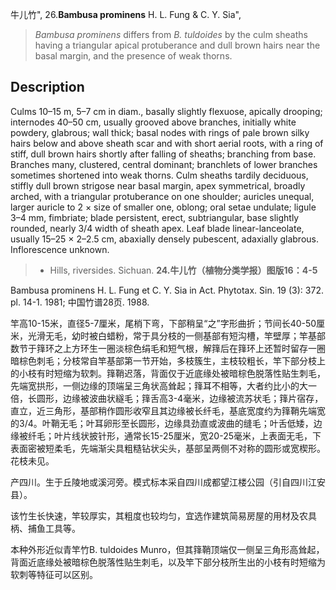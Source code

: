牛儿竹",
26.**Bambusa prominens** H. L. Fung & C. Y. Sia",

> *Bambusa prominens* differs from *B. tuldoides* by the culm sheaths having a triangular apical protuberance and dull brown hairs near the basal margin, and the presence of weak thorns.

## Description
Culms 10–15 m, 5–7 cm in diam., basally slightly flexuose, apically drooping; internodes 40–50 cm, usually grooved above branches, initially white powdery, glabrous; wall thick; basal nodes with rings of pale brown silky hairs below and above sheath scar and with short aerial roots, with a ring of stiff, dull brown hairs shortly after falling of sheaths; branching from base. Branches many, clustered, central dominant; branchlets of lower branches sometimes shortened into weak thorns. Culm sheaths tardily deciduous, stiffly dull brown strigose near basal margin, apex symmetrical, broadly arched, with a triangular protuberance on one shoulder; auricles unequal, larger auricle to 2 × size of smaller one, oblong; oral setae undulate; ligule 3–4 mm, fimbriate; blade persistent, erect, subtriangular, base slightly rounded, nearly 3/4 width of sheath apex. Leaf blade linear-lanceolate, usually 15–25 × 2–2.5 cm, abaxially densely pubescent, adaxially glabrous. Inflorescence unknown.

> * Hills, riversides. Sichuan.
**24.牛儿竹（植物分类学报）图版16：4-5**

Bambusa prominens H. L. Fung et C. Y. Sia in Act. Phytotax. Sin. 19 (3): 372. pl. 14-1. 1981; 中国竹谱28页. 1988.

竿高10-15米，直径5-7厘米，尾梢下弯，下部稍呈“之”字形曲折；节间长40-50厘米，光滑无毛，幼时被白蜡粉，常于具分枝的一侧基部有短沟槽，竿壁厚；竿基部数节于箨环之上方环生一圈淡棕色绢毛和短气根，解箨后在箨环上还暂时留存一圈暗棕色刺毛；分枝常自竿基部第一节开始，多枝簇生，主枝较粗长，竿下部分枝上的小枝有时短缩为软刺。箨鞘迟落，背面仅于近底缘处被暗棕色脱落性贴生刺毛，先端宽拱形，一侧边缘的顶端呈三角状高耸起；箨耳不相等，大者约比小的大一倍，长圆形，边缘被波曲状繸毛；箨舌高3-4毫米，边缘被流苏状毛；箨片宿存，直立，近三角形，基部稍作圆形收窄且其边缘被长纤毛，基底宽度约为箨鞘先端宽的3/4。叶鞘无毛；叶耳卵形至长圆形，边缘具劲直或波曲的缝毛；叶舌低矮，边缘被纤毛；叶片线状披针形，通常长15-25厘米，宽20-25毫米，上表面无毛，下表面密被短柔毛，先端渐尖具粗糙钻状尖头，基部呈两侧不对称的圆形或宽楔形。花枝未见。

产四川。生于丘陵地或溪河旁。模式标本采自四川成都望江楼公园（引自四川江安县）。

该竹生长快速，竿较厚实，其粗度也较均匀，宜选作建筑简易房屋的用材及农具柄、捕鱼工具等。

本种外形近似青竿竹B. tuldoides Munro，但其箨鞘顶端仅一侧呈三角形高耸起，背面近底缘处被暗棕色脱落性贴生刺毛，以及竿下部分枝所生出的小枝有时短缩为软刺等特征可以区别。
